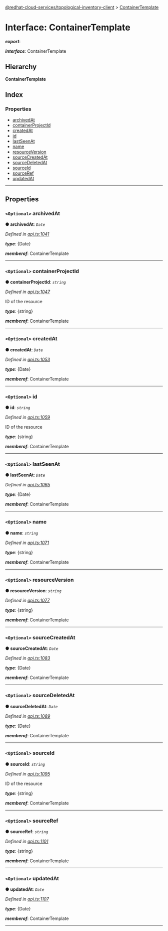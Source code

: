 [@redhat-cloud-services/topological-inventory-client](../README.md) > [ContainerTemplate](../interfaces/containertemplate.md)

# Interface: ContainerTemplate

*__export__*: 

*__interface__*: ContainerTemplate

## Hierarchy

**ContainerTemplate**

## Index

### Properties

* [archivedAt](containertemplate.md#archivedat)
* [containerProjectId](containertemplate.md#containerprojectid)
* [createdAt](containertemplate.md#createdat)
* [id](containertemplate.md#id)
* [lastSeenAt](containertemplate.md#lastseenat)
* [name](containertemplate.md#name)
* [resourceVersion](containertemplate.md#resourceversion)
* [sourceCreatedAt](containertemplate.md#sourcecreatedat)
* [sourceDeletedAt](containertemplate.md#sourcedeletedat)
* [sourceId](containertemplate.md#sourceid)
* [sourceRef](containertemplate.md#sourceref)
* [updatedAt](containertemplate.md#updatedat)

---

## Properties

<a id="archivedat"></a>

### `<Optional>` archivedAt

**● archivedAt**: *`Date`*

*Defined in [api.ts:1041](https://github.com/RedHatInsights/javascript-clients/blob/master/packages/topological-inventory/api.ts#L1041)*

*__type__*: {Date}

*__memberof__*: ContainerTemplate

___
<a id="containerprojectid"></a>

### `<Optional>` containerProjectId

**● containerProjectId**: *`string`*

*Defined in [api.ts:1047](https://github.com/RedHatInsights/javascript-clients/blob/master/packages/topological-inventory/api.ts#L1047)*

ID of the resource

*__type__*: {string}

*__memberof__*: ContainerTemplate

___
<a id="createdat"></a>

### `<Optional>` createdAt

**● createdAt**: *`Date`*

*Defined in [api.ts:1053](https://github.com/RedHatInsights/javascript-clients/blob/master/packages/topological-inventory/api.ts#L1053)*

*__type__*: {Date}

*__memberof__*: ContainerTemplate

___
<a id="id"></a>

### `<Optional>` id

**● id**: *`string`*

*Defined in [api.ts:1059](https://github.com/RedHatInsights/javascript-clients/blob/master/packages/topological-inventory/api.ts#L1059)*

ID of the resource

*__type__*: {string}

*__memberof__*: ContainerTemplate

___
<a id="lastseenat"></a>

### `<Optional>` lastSeenAt

**● lastSeenAt**: *`Date`*

*Defined in [api.ts:1065](https://github.com/RedHatInsights/javascript-clients/blob/master/packages/topological-inventory/api.ts#L1065)*

*__type__*: {Date}

*__memberof__*: ContainerTemplate

___
<a id="name"></a>

### `<Optional>` name

**● name**: *`string`*

*Defined in [api.ts:1071](https://github.com/RedHatInsights/javascript-clients/blob/master/packages/topological-inventory/api.ts#L1071)*

*__type__*: {string}

*__memberof__*: ContainerTemplate

___
<a id="resourceversion"></a>

### `<Optional>` resourceVersion

**● resourceVersion**: *`string`*

*Defined in [api.ts:1077](https://github.com/RedHatInsights/javascript-clients/blob/master/packages/topological-inventory/api.ts#L1077)*

*__type__*: {string}

*__memberof__*: ContainerTemplate

___
<a id="sourcecreatedat"></a>

### `<Optional>` sourceCreatedAt

**● sourceCreatedAt**: *`Date`*

*Defined in [api.ts:1083](https://github.com/RedHatInsights/javascript-clients/blob/master/packages/topological-inventory/api.ts#L1083)*

*__type__*: {Date}

*__memberof__*: ContainerTemplate

___
<a id="sourcedeletedat"></a>

### `<Optional>` sourceDeletedAt

**● sourceDeletedAt**: *`Date`*

*Defined in [api.ts:1089](https://github.com/RedHatInsights/javascript-clients/blob/master/packages/topological-inventory/api.ts#L1089)*

*__type__*: {Date}

*__memberof__*: ContainerTemplate

___
<a id="sourceid"></a>

### `<Optional>` sourceId

**● sourceId**: *`string`*

*Defined in [api.ts:1095](https://github.com/RedHatInsights/javascript-clients/blob/master/packages/topological-inventory/api.ts#L1095)*

ID of the resource

*__type__*: {string}

*__memberof__*: ContainerTemplate

___
<a id="sourceref"></a>

### `<Optional>` sourceRef

**● sourceRef**: *`string`*

*Defined in [api.ts:1101](https://github.com/RedHatInsights/javascript-clients/blob/master/packages/topological-inventory/api.ts#L1101)*

*__type__*: {string}

*__memberof__*: ContainerTemplate

___
<a id="updatedat"></a>

### `<Optional>` updatedAt

**● updatedAt**: *`Date`*

*Defined in [api.ts:1107](https://github.com/RedHatInsights/javascript-clients/blob/master/packages/topological-inventory/api.ts#L1107)*

*__type__*: {Date}

*__memberof__*: ContainerTemplate

___

